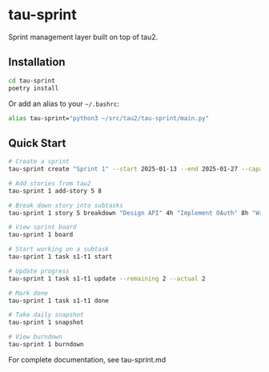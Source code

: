 # tau-sprint

Sprint management layer built on top of tau2.

## Installation

```bash
cd tau-sprint
poetry install
```

Or add an alias to your `~/.bashrc`:

```bash
alias tau-sprint="python3 ~/src/tau2/tau-sprint/main.py"
```

## Quick Start

```bash
# Create a sprint
tau-sprint create "Sprint 1" --start 2025-01-13 --end 2025-01-27 --capacity 160

# Add stories from tau2
tau-sprint 1 add-story 5 8

# Break down story into subtasks
tau-sprint 1 story 5 breakdown "Design API" 4h "Implement OAuth" 8h "Write tests" 3h

# View sprint board
tau-sprint 1 board

# Start working on a subtask
tau-sprint 1 task s1-t1 start

# Update progress
tau-sprint 1 task s1-t1 update --remaining 2 --actual 2

# Mark done
tau-sprint 1 task s1-t1 done

# Take daily snapshot
tau-sprint 1 snapshot

# View burndown
tau-sprint 1 burndown
```

For complete documentation, see tau-sprint.md
